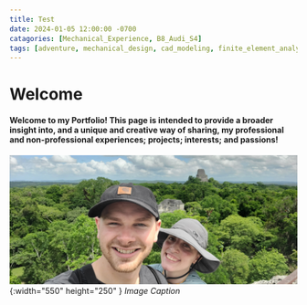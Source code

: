 ```yaml
---
title: Test
date: 2024-01-05 12:00:00 -0700
catagories: [Mechanical_Experience, B8_Audi_S4]
tags: [adventure, mechanical_design, cad_modeling, finite_element_analysis, rapid_prototyping, 3d_printing, product_development, solid_mechanics, thermal_analysis, technical_drawings, robotics, automation, mechatronics, systems_integration, project_management, team_collaboration, sustainable_engineering, manufacturing_processes, material_science, design_optimization, failure_analysis, automotive_engineering, aerospace_engineering, energy_systems, electronics_integration, research_and_development, engineering_software, innovation, problem-solving, engineering_simulations]        #Lower Case
---
```


# Welcome

#### Welcome to my Portfolio! This page is intended to provide a broader insight into, and a unique and creative way of sharing, my professional and non-professional experiences; projects; interests; and passions! 

![testimage](/assets/img/testimage.png) {:width="550" height="250" }
_Image Caption_